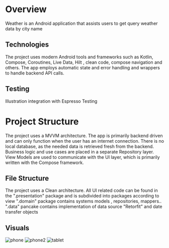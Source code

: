 # Overview

Weather is an Android application that assists users to get query weather data by city name

## Technologies

The project uses modern Android tools and frameworks such as Kotlin, Compose, Coroutines, Live Data,
Hilt , clean code, compose navigation and others. The app employs automatic state and error handling
and wrappers to handle backend API calls.

## Testing

Illustration integration with Espresso Testing

# Project Structure

The project uses a MVVM architecture. The app is primarily backend driven and can only function when
the user has an internet connection. There is no local database, as the needed data is retrieved
fresh from the backend. Business logic and use cases are placed in a separate Repository layer.
View Models are used to communicate with the UI layer, which is primarily written with the Compose
framework.

## File Structure

The project uses a Clean architecture. All UI related code can be found in the ".presentation"
package and is subdivided into packages according to view
".domain" package contains systems models , repositories, mappers..
".data" pancake contains implementation of data source "Retorfit" and date transfer objects

## Visuals

![phone](https://user-images.githubusercontent.com/74387512/222877692-a07d5529-e6d1-4d4e-b422-e646bbb116ed.png)
![phone2](https://user-images.githubusercontent.com/74387512/222877708-feef7071-6c97-446f-95f3-628cb8e5fe5f.png)
![tablet](https://user-images.githubusercontent.com/74387512/222877752-dc16b896-838e-41ae-b0f4-716d316a8b39.png)

